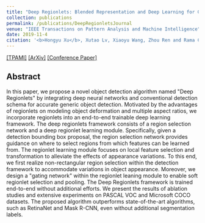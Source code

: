```yaml
---
title: "Deep Regionlets: Blended Representation and Deep Learning for Generic Object Detection"
collection: publications
permalink: /publications/DeepRegionletsJournal
venue: "IEEE Transactions on Pattern Analysis and Machine Intelligence"
date: 2019-11-4
citation: '<b>Hongyu Xu</b>, Xutao Lv, Xiaoyu Wang, Zhou Ren and Rama Chellappa. <i>Arxiv Preprint</i>. <b>IEEE Transactions on Pattern Analysis and Machine Intelligence (TPAMI)</b>.'
---
```


[[TPAMI]](https://www.computer.org/csdl/journal/tp/2021/06/08924653/1fvZgYiEEPC)
[[ArXiv]](https://arxiv.org/abs/1811.11318)
[[Conference Paper]](http://openaccess.thecvf.com/content_ECCV_2018/papers/Hongyu_Xu_Deep_Regionlets_for_ECCV_2018_paper.pdf)


## Abstract
In this paper, we propose a novel object detection algorithm named "Deep Regionlets" by integrating deep neural networks and conventional detection schema for accurate generic object detection. Motivated by the advantages of regionlets on modeling object deformation and multiple aspect ratios, we incorporate regionlets into an end-to-end trainable deep learning framework. The deep regionlets framework consists of a region selection network and a deep regionlet learning module. Specifically, given a detection bounding box proposal, the region selection network provides guidance on where to select regions from which features can be learned from. The regionlet learning module focuses on local feature selection and transformation to alleviate the effects of appearance variations. To this end, we first realize non-rectangular region selection within the detection framework to accommodate variations in object appearance. Moreover, we design a "gating network" within the regionlet leaning module to enable soft regionlet selection and pooling. The Deep Regionlets framework is trained end-to-end without additional efforts. We present the results of ablation studies and extensive experiments on PASCAL VOC and Microsoft COCO datasets. The proposed algorithm outperforms state-of-the-art algorithms, such as RetinaNet and Mask R-CNN, even without additional segmentation labels.
